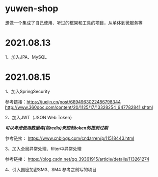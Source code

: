# yuwen-shop

想做一个集成了自己使用、听过的框架和工具的项目，从单体到微服务等

# 2021.08.13

1、加入JPA、MySQL

# 2021.08.15

1、加入SpringSecurity

参考链接：https://juejin.cn/post/6894963022486798344
http://www.360doc.com/content/20/1125/17/13328254_947782841.shtml

2、加入JWT（JSON Web Token）

***可以考虑使用数据库(如redis)来控制token的提前过期***

参考链接：
https://www.cnblogs.com/cndarren/p/11518443.html

3、加入全局异常处理、filter中异常处理

参考链接：
https://blog.csdn.net/qq_39361915/article/details/113261274

4、引入国密加密SM3、SM4 参考之前写的项目
